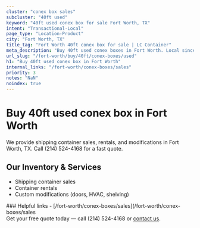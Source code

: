 ```yaml
---
cluster: "conex box sales"
subcluster: "40ft used"
keyword: "40ft used conex box for sale Fort Worth, TX"
intent: "Transactional-Local"
page_type: "Location-Product"
city: "Fort Worth, TX"
title_tag: "Fort Worth 40ft conex box for sale | LC Container"
meta_description: "Buy 40ft used conex boxes in Fort Worth. Local since 2003. New & used inventory. Fast delivery. Get your free quote — call (214) 524-4168 today."
url_slug: "/fort-worth/buy/40ft/conex-boxes/used"
h1: "Buy 40ft used conex box in Fort Worth"
internal_links: "/fort-worth/conex-boxes/sales"
priority: 3
notes: "NaN"
noindex: true
---
```


# Buy 40ft used conex box in Fort Worth

We provide shipping container sales, rentals, and modifications in Fort Worth, TX. Call (214) 524-4168 for a fast quote.

## Our Inventory & Services
- Shipping container sales
- Container rentals
- Custom modifications (doors, HVAC, shelving)

<div data-section="internal-links">
### Helpful links
- [/fort-worth/conex-boxes/sales](/fort-worth/conex-boxes/sales
</div>

<div data-section="cta">
Get your free quote today — call (214) 524-4168 or <a href="/contact">contact us</a>.
</div>

<script type="application/ld+json">{"@context":"https://schema.org","@type":"FAQPage","mainEntity":[{"@type":"Question","name":"How much does delivery cost in Fort Worth, TX?","acceptedAnswer":{"@type":"Answer","text":"Delivery costs vary by distance and container size. Most deliveries in Fort Worth, TX range from $150-$300. Call (214) 524-4168 for an exact quote based on your specific location."}},{"@type":"Question","name":"Do you offer financing or payment plans?","acceptedAnswer":{"@type":"Answer","text":"We accept major credit cards, checks, and can discuss commercial terms for bulk purchases. Call (214) 524-4168 to discuss options."}},{"@type":"Question","name":"Can you customize containers in Fort Worth, TX?","acceptedAnswer":{"@type":"Answer","text":"Yes — we perform modifications like doors, HVAC, insulation, and shelving. Request a custom quote at (214) 524-4168 or via our contact form."}}]}</script>
